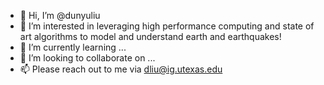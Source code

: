 - 👋 Hi, I’m @dunyuliu
- 👀 I’m interested in leveraging high performance computing and state of art algorithms to model and understand earth and earthquakes!
- 🌱 I’m currently learning ...
- 💞️ I’m looking to collaborate on ...
- 📫 Please reach out to me via dliu@ig.utexas.edu

<!---
dunyuliu/dunyuliu is a ✨ special ✨ repository because its `README.md` (this file) appears on your GitHub profile.
You can click the Preview link to take a look at your changes.
--->
